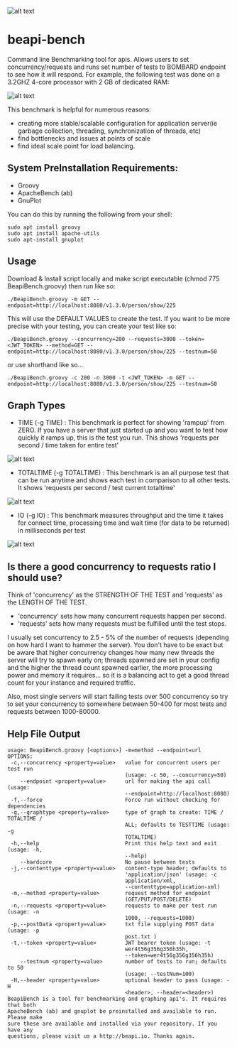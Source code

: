 ![alt text](https://github.com/orubel/logos/blob/master/beapi_logo_large.png)

# beapi-bench

Command line Benchmarking tool for apis. Allows users to set concurrency/requests and runs set number of tests to BOMBARD endpoint to see how it will respond. For example, the following test was done on a 3.2GHZ 4-core processor with 2 GB of dedicated RAM:

![alt text](https://github.com/orubel/logos/blob/master/bench.png)

This benchmark is helpful for numerous reasons:
- creating more stable/scalable configuration for application server(ie garbage collection, threading, synchronization of threads, etc)
- find bottlenecks and issues at points of scale
- find ideal scale point for load balancing.

## System PreInstallation Requirements: 
- Groovy
- ApacheBench (ab)
- GnuPlot

You can do this by running the following from your shell:
~~~~
sudo apt install groovy
sudo apt install apache-utils
sudo apt-install gnuplot
~~~~

## Usage 
Download & Install script locally and make script executable (chmod 775 BeapiBench.groovy) then run like so:
~~~~
./BeapiBench.groovy -m GET --endpoint=http://localhost:8080/v1.3.0/person/show/225
~~~~
This will use the DEFAULT VALUES to create the test. If you want to be more precise with your testing, you can create your test like so:
~~~~
./BeapiBench.groovy --concurrency=200 --requests=3000 --token=<JWT_TOKEN> --method=GET --endpoint=http://localhost:8080/v1.3.0/person/show/225 --testnum=50
~~~~
or use shorthand like so...
~~~~
./BeapiBench.groovy -c 200 -n 3000 -t <JWT_TOKEN> -m GET --endpoint=http://localhost:8080/v1.3.0/person/show/225 --testnum=50
~~~~

## Graph Types 
- TIME (-g TIME) : This benchmark is perfect for showing 'rampup' from ZERO. If you have a server that just started up and you want to test how quickly it ramps up, this is the test you run. This shows 'requests per second / time taken for entire test'

![alt text](https://github.com/orubel/logos/blob/master/bench_time.png)

- TOTALTIME (-g TOTALTIME) : This benchmark is an all purpose test that can be run anytime and shows each test in comparison to all other tests. It shows 'requests per second / test current totaltime'

![alt text](https://github.com/orubel/logos/blob/master/bench_alltime.png)

- IO (-g IO) : This benchmark measures throughput and the time it takes for connect time, processing time and wait time (for data to be returned) in milliseconds per test

![alt text](https://github.com/orubel/logos/blob/master/IO.png)

## Is there a good concurrency to requests ratio I should use?
Think of 'concurrency' as the STRENGTH OF THE TEST and 'requests' as the LENGTH OF THE TEST. 
- 'concurrency' sets how many concurrent requests happen per second. 
- 'requests' sets how many requests must be fulfilled until the test stops. 

I usually set concurrency to 2.5 - 5% of the number of requests (depending on how hard I want to hammer the server). You don't have to be exact but be aware that higher concurrency changes how many new threads the server will try to spawn early on; threads spawned are set in your config and the higher the thread count spawned earlier, the more processing power and memory it requires... so it is a balancing act to get a good thread count for your instance and required traffic.

Also, most single servers will start failing tests over 500 concurrency so try to set your concurrency to somewhere between 50-400 for most tests and requests between 1000-80000.

## Help File Output 
~~~~
usage: BeapiBench.groovy [<options>] -m=method --endpoint=url
OPTIONS:
 -c,--concurrency <property=value>   value for concurrent users per test run
                                     (usage: -c 50, --concurrency=50)
    --endpoint <property=value>      url for making the api call (usage:
                                     --endpoint=http://localhost:8080)
 -f,--force                          Force run without checking for dependencies
 -g,--graphtype <property=value>     type of graph to create: TIME / TOTALTIME /
                                     ALL; defaults to TESTTIME (usage: -g
                                     TOTALTIME)
 -h,--help                           Print this help text and exit (usage: -h,
                                     --help)
    --hardcore                       No pause between tests
 -j,--contenttype <property=value>   content-type header; defaults to
                                     'application/json' (usage: -c
                                     application/xml,
                                     --contenttype=application-xml)
 -m,--method <property=value>        request method for endpoint
                                     (GET/PUT/POST/DELETE)
 -n,--requests <property=value>      requests to make per test run (usage: -n
                                     1000, --requests=1000)
 -p,--postData <property=value>      txt file supplying POST data (usage: -p
                                     post.txt )
 -t,--token <property=value>         JWT bearer token (usage: -t
                                     wer4t56g356g356h35h,
                                     --token=wer4t56g356g356h35h)
    --testnum <property=value>       number of tests to run; defaults to 50
                                     (usage: --testNum=100)
 -H,--header <property=value>        optional header to pass (usage: -H
                                     <header>, --header=<header>)
BeapiBench is a tool for benchmarking and graphing api's. It requires that both
ApacheBench (ab) and gnuplot be preinstalled and available to run. Please make
sure these are available and installed via your repository. If you have any
questions, please visit us a http://beapi.io. Thanks again.
~~~~

